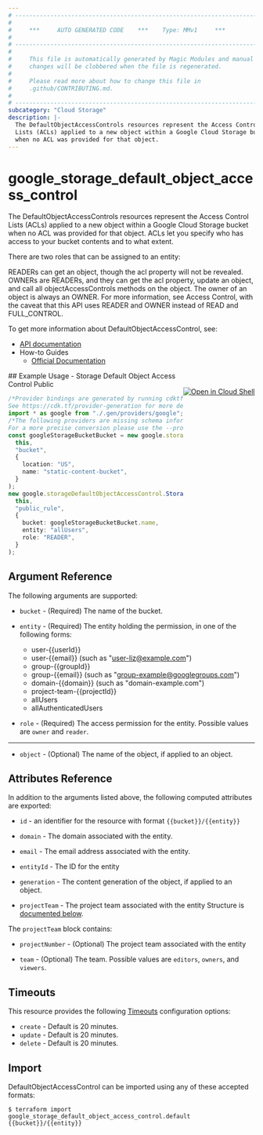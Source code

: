 ```yaml
---
# ----------------------------------------------------------------------------
#
#     ***     AUTO GENERATED CODE    ***    Type: MMv1     ***
#
# ----------------------------------------------------------------------------
#
#     This file is automatically generated by Magic Modules and manual
#     changes will be clobbered when the file is regenerated.
#
#     Please read more about how to change this file in
#     .github/CONTRIBUTING.md.
#
# ----------------------------------------------------------------------------
subcategory: "Cloud Storage"
description: |-
  The DefaultObjectAccessControls resources represent the Access Control
  Lists (ACLs) applied to a new object within a Google Cloud Storage bucket
  when no ACL was provided for that object.
---
```


# google\_storage\_default\_object\_access\_control

The DefaultObjectAccessControls resources represent the Access Control
Lists (ACLs) applied to a new object within a Google Cloud Storage bucket
when no ACL was provided for that object. ACLs let you specify who has
access to your bucket contents and to what extent.

There are two roles that can be assigned to an entity:

READERs can get an object, though the acl property will not be revealed.
OWNERs are READERs, and they can get the acl property, update an object,
and call all objectAccessControls methods on the object. The owner of an
object is always an OWNER.
For more information, see Access Control, with the caveat that this API
uses READER and OWNER instead of READ and FULL\_CONTROL.

To get more information about DefaultObjectAccessControl, see:

* [API documentation](https://cloud.google.com/storage/docs/json_api/v1/defaultObjectAccessControls)
* How-to Guides
  * [Official Documentation](https://cloud.google.com/storage/docs/access-control/create-manage-lists)

<div class = "oics-button" style="float: right; margin: 0 0 -15px">
  <a href="https://console.cloud.google.com/cloudshell/open?cloudshell_git_repo=https%3A%2F%2Fgithub.com%2Fterraform-google-modules%2Fdocs-examples.git&cloudshell_working_dir=storage_default_object_access_control_public&cloudshell_image=gcr.io%2Fgraphite-cloud-shell-images%2Fterraform%3Alatest&open_in_editor=main.tf&cloudshell_print=.%2Fmotd&cloudshell_tutorial=.%2Ftutorial.md" target="_blank">
    <img alt="Open in Cloud Shell" src="//gstatic.com/cloudssh/images/open-btn.svg" style="max-height: 44px; margin: 32px auto; max-width: 100%;">
  </a>
</div>
## Example Usage - Storage Default Object Access Control Public

```typescript
/*Provider bindings are generated by running cdktf get.
See https://cdk.tf/provider-generation for more details.*/
import * as google from "./.gen/providers/google";
/*The following providers are missing schema information and might need manual adjustments to synthesize correctly: google.
For a more precise conversion please use the --provider flag in convert.*/
const googleStorageBucketBucket = new google.storageBucket.StorageBucket(
  this,
  "bucket",
  {
    location: "US",
    name: "static-content-bucket",
  }
);
new google.storageDefaultObjectAccessControl.StorageDefaultObjectAccessControl(
  this,
  "public_rule",
  {
    bucket: googleStorageBucketBucket.name,
    entity: "allUsers",
    role: "READER",
  }
);

```

## Argument Reference

The following arguments are supported:

*   `bucket` -
    (Required)
    The name of the bucket.

*   `entity` -
    (Required)
    The entity holding the permission, in one of the following forms:
    * user-{{userId}}
    * user-{{email}} (such as "user-liz@example.com")
    * group-{{groupId}}
    * group-{{email}} (such as "group-example@googlegroups.com")
    * domain-{{domain}} (such as "domain-example.com")
    * project-team-{{projectId}}
    * allUsers
    * allAuthenticatedUsers

*   `role` -
    (Required)
    The access permission for the entity.
    Possible values are `owner` and `reader`.

***

* `object` -
  (Optional)
  The name of the object, if applied to an object.

## Attributes Reference

In addition to the arguments listed above, the following computed attributes are exported:

*   `id` - an identifier for the resource with format `{{bucket}}/{{entity}}`

*   `domain` -
    The domain associated with the entity.

*   `email` -
    The email address associated with the entity.

*   `entityId` -
    The ID for the entity

*   `generation` -
    The content generation of the object, if applied to an object.

*   `projectTeam` -
    The project team associated with the entity
    Structure is [documented below](#nested_project_team).

<a name="nested_project_team"></a>The `projectTeam` block contains:

*   `projectNumber` -
    (Optional)
    The project team associated with the entity

*   `team` -
    (Optional)
    The team.
    Possible values are `editors`, `owners`, and `viewers`.

## Timeouts

This resource provides the following
[Timeouts](https://developer.hashicorp.com/terraform/plugin/sdkv2/resources/retries-and-customizable-timeouts) configuration options:

* `create` - Default is 20 minutes.
* `update` - Default is 20 minutes.
* `delete` - Default is 20 minutes.

## Import

DefaultObjectAccessControl can be imported using any of these accepted formats:

```console
$ terraform import google_storage_default_object_access_control.default {{bucket}}/{{entity}}
```
